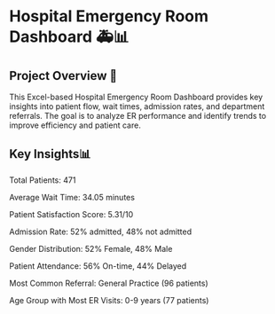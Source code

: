 # Hospital Emergency Room Dashboard 🚑📊

## Project Overview 📌

This Excel-based Hospital Emergency Room Dashboard provides key insights into patient flow, wait times, admission rates, and department referrals. The goal is to analyze ER performance and identify trends to improve efficiency and patient care.

## Key Insights📊

Total Patients: 471

Average Wait Time: 34.05 minutes

Patient Satisfaction Score: 5.31/10

Admission Rate: 52% admitted, 48% not admitted

Gender Distribution: 52% Female, 48% Male

Patient Attendance: 56% On-time, 44% Delayed

Most Common Referral: General Practice (96 patients)

Age Group with Most ER Visits: 0-9 years (77 patients)

